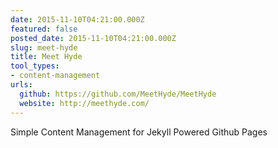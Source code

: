 ```yaml
---
date: 2015-11-10T04:21:00.000Z
featured: false
posted_date: 2015-11-10T04:21:00.000Z
slug: meet-hyde
title: Meet Hyde
tool_types:
- content-management
urls:
  github: https://github.com/MeetHyde/MeetHyde
  website: http://meethyde.com/
---
```


Simple Content Management for Jekyll Powered Github Pages




